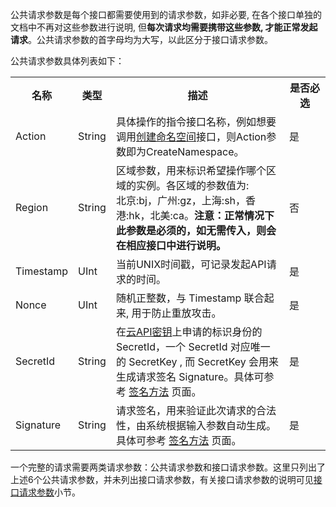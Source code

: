 公共请求参数是每个接口都需要使用到的请求参数，如非必要, 在各个接口单独的文档中不再对这些参数进行说明, 但**每次请求均需要携带这些参数, 才能正常发起请求**。公共请求参数的首字母均为大写，以此区分于接口请求参数。

公共请求参数具体列表如下：

<table class="t">
<tbody><tr>
<th> <b>名称</b>
</th><th> <b>类型</b>
</th><th> <b>描述</b>
</th><th width="50"> <b>是否必选</b>
</th></tr>
<tr>
<td> Action
</td><td> String
</td><td> 具体操作的指令接口名称，例如想要调用<a href="/doc/api/255/创建命名空间" title="创建命名空间">创建命名空间</a>接口，则Action参数即为CreateNamespace。
</td><td> 是
</td></tr>
<tr>
<td> Region
</td><td> String
</td><td> 区域参数，用来标识希望操作哪个区域的实例。各区域的参数值为: <br>北京:bj，广州:gz，上海:sh，香港:hk，北美:ca。<B>注意：正常情况下此参数是必须的，如无需传入，则会在相应接口中进行说明。</B>
</td><td> 否
</td></tr>
<tr>
<td> Timestamp
</td><td> UInt
</td><td> 当前UNIX时间戳，可记录发起API请求的时间。
</td><td> 是
</td></tr>
<tr>
<td> Nonce
</td><td> UInt
</td><td> 随机正整数，与 Timestamp 联合起来, 用于防止重放攻击。
</td><td> 是
</td></tr>
<tr>
<td> SecretId
</td><td> String
</td><td> 在<a href="https://console.qcloud.com/capi">云API密钥</a>上申请的标识身份的 SecretId，一个 SecretId 对应唯一的 SecretKey , 而 SecretKey 会用来生成请求签名 Signature。具体可参考 <a href="/doc/api/372/4214" title="签名方法">签名方法</a> 页面。
</td><td> 是
</td></tr>
<tr>
<td> Signature
</td><td> String
</td><td> 请求签名，用来验证此次请求的合法性，由系统根据输入参数自动生成。具体可参考 <a href="/doc/api/255/签名方法" title="签名方法">签名方法</a> 页面。
</td><td> 是
</td></tr></tbody></table>



一个完整的请求需要两类请求参数：公共请求参数和接口请求参数。这里只列出了上述6个公共请求参数，并未列出接口请求参数，有关接口请求参数的说明可见<a href="/doc/api/255/接口请求参数" title="接口请求参数">接口请求参数</a>小节。
